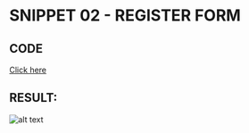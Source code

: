 # SNIPPET 02 - REGISTER FORM
## CODE

[Click here](https://github.com/mauro-codes/tailwind-css-snippets/blob/master/snippet-02/snippet-02.html)

## RESULT:

![alt text](https://github.com/mauro-codes/tailwind-css-snippets/blob/master/snippet-02/snippet-02-result.png "Snippet 02 - Result")
